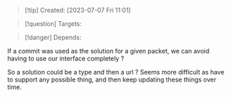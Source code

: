 
>[!tip] Created: [2023-07-07 Fri 11:01]

>[!question] Targets: 

>[!danger] Depends: 

If a commit was used as the solution for a given packet, we can avoid having to use our interface completely ?

So a solution could be a type and then a url ?  Seems more difficult as have to support any possible thing, and then keep updating these things over time.